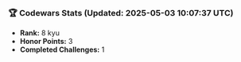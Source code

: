 ### 🏆 Codewars Stats (Updated: 2025-05-03 10:07:37 UTC)

- **Rank:** 8 kyu
- **Honor Points:** 3
- **Completed Challenges:** 1
